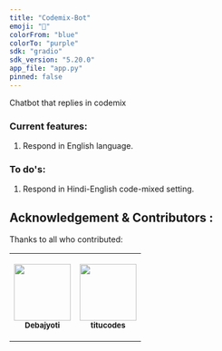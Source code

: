 ```yaml
---
title: "Codemix-Bot"
emoji: "🤖"
colorFrom: "blue"
colorTo: "purple"
sdk: "gradio"
sdk_version: "5.20.0"
app_file: "app.py"
pinned: false
---
```

Chatbot that replies in codemix

### Current features:
  1) Respond in English language.

### To do's:
  1) Respond in Hindi-English code-mixed setting.


## Acknowledgement & Contributors : 
Thanks to all who contributed:

<table>
  <tr>
    <td align="center">

<a href="https://github.com/debajyotimaz"><img src="https://avatars.githubusercontent.com/u/44441963?v=4?s=100" width="100px;" alt=""/><br /><sub><b>Debajyoti</b></sub></a><br /><td align="center">

<a href="https://github.com/tituatgithub"><img src="https://avatars.githubusercontent.com/u/10690171?v=4?s=100" width="100px;" alt=""/><br /><sub><b>titucodes</b></sub></a><br />
  </tr></table>
